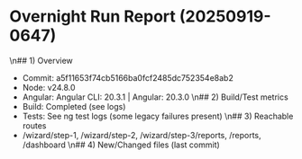 # Overnight Run Report (20250919-0647)
\n## 1) Overview
- Commit: a5f11653f74cb5166ba0fcf2485dc752354e8ab2
- Node: v24.8.0
- Angular: Angular CLI: 20.3.1 | Angular: 20.3.0
\n## 2) Build/Test metrics
- Build: Completed (see logs)
- Tests: See ng test logs (some legacy failures present)
\n## 3) Reachable routes
- /wizard/step-1, /wizard/step-2, /wizard/step-3/reports, /reports, /dashboard
\n## 4) New/Changed files (last commit)
